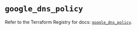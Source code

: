 # `google_dns_policy`

Refer to the Terraform Registry for docs: [`google_dns_policy`](https://registry.terraform.io/providers/hashicorp/google-beta/5.27.0/docs/resources/google_dns_policy).

